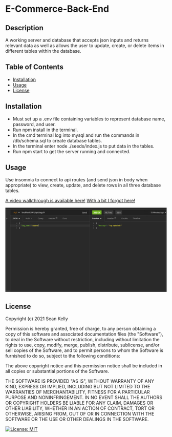 # E-Commerce-Back-End

## Description

A working server and database that accepts json inputs and returns relevant data as well as allows the user to update, create, or delete items in different tables within the database.

## Table of Contents

- [Installation](#installation)
- [Usage](#usage)
- [License](#license)

## Installation

- Must set up a .env file containing variables to represent database name, password, and user.
- Run npm install in the terminal.
- In the cmd terminal log into mysql and run the commands in /db/schema.sql to create database tables.
- In the terminal enter node ./seeds/index.js to put data in the tables.
- Run npm start to get the server running and connected.

## Usage

Use insomnia to connect to api routes (and send json in body when appropriate) to view, create, update, and delete rows in all three database tables.

[A video walkthrough is available here!](https://www.youtube.com/watch?v=xGA_R6SswfA)
[With a bit I forgot here!](https://www.youtube.com/watch?v=rN7HZfVZVnQ)

    
![Successful put route](./screenshots/screenshot1.png)

## License

Copyright (c) 2021 Sean Kelly

Permission is hereby granted, free of charge, to any person obtaining a copy
of this software and associated documentation files (the "Software"), to deal
in the Software without restriction, including without limitation the rights
to use, copy, modify, merge, publish, distribute, sublicense, and/or sell
copies of the Software, and to permit persons to whom the Software is
furnished to do so, subject to the following conditions:

The above copyright notice and this permission notice shall be included in all
copies or substantial portions of the Software.

THE SOFTWARE IS PROVIDED "AS IS", WITHOUT WARRANTY OF ANY KIND, EXPRESS OR
IMPLIED, INCLUDING BUT NOT LIMITED TO THE WARRANTIES OF MERCHANTABILITY,
FITNESS FOR A PARTICULAR PURPOSE AND NONINFRINGEMENT. IN NO EVENT SHALL THE
AUTHORS OR COPYRIGHT HOLDERS BE LIABLE FOR ANY CLAIM, DAMAGES OR OTHER
LIABILITY, WHETHER IN AN ACTION OF CONTRACT, TORT OR OTHERWISE, ARISING FROM,
OUT OF OR IN CONNECTION WITH THE SOFTWARE OR THE USE OR OTHER DEALINGS IN THE
SOFTWARE.

[![License: MIT](https://img.shields.io/badge/License-MIT-yellow.svg)](https://opensource.org/licenses/MIT)